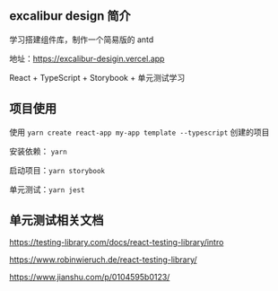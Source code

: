 ## excalibur design 简介

学习搭建组件库，制作一个简易版的 antd

地址：https://excalibur-desigin.vercel.app

React + TypeScript + Storybook + 单元测试学习

## 项目使用

使用 `yarn create react-app my-app template --typescript` 创建的项目

安装依赖： `yarn`

启动项目：`yarn storybook`

单元测试：`yarn jest`

## 单元测试相关文档

https://testing-library.com/docs/react-testing-library/intro

https://www.robinwieruch.de/react-testing-library/

https://www.jianshu.com/p/0104595b0123/
